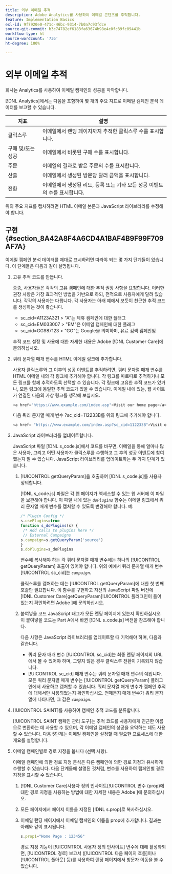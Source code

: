 ```yaml
---
title: 외부 이메일 추적
description: Adobe Analytics를 사용하여 이메일 콘텐츠를 추적합니다.
feature: Implementation Basics
exl-id: 9f7920e0-471c-46bc-9314-7b0a7c93fdce
source-git-commit: b3c74782ef6183fa63674b98e4c0fc39fc09441b
workflow-type: ht
source-wordcount: '736'
ht-degree: 100%

---
```


# 외부 이메일 추적

회사는 Analytics를 사용하여 이메일 캠페인의 성공을 파악합니다.

[!DNL Analytics]에서는 다음을 포함하여 몇 개의 주요 지표로 이메일 캠페인 분석 데이터를 보고할 수 있습니다.

| 지표 | 설명 |
|---|---|
| 클릭스루 | 이메일에서 랜딩 페이지까지 추적한 클릭스루 수를 표시합니다. |
| 구매 및/또는 성공 | 이메일에서 비롯된 구매 수를 표시합니다. |
| 주문 | 이메일의 결과로 받은 주문의 수를 표시합니다. |
| 산출 | 이메일에서 생성된 방문당 달러 금액을 표시합니다. |
| 전환 | 이메일에서 생성된 리드, 등록 또는 기타 모든 성공 이벤트의 수를 표시합니다. |

위의 주요 지표를 캡처하려면 HTML 이메일 본문과 JavaScript 라이브러리를 수정해야 합니다.

## 구현 {#section_8A42A8F4A6CD4A1BAF4B9F99F709AF7A}

이메일 캠페인 분석 데이터를 제대로 표시하려면 따라야 되는 몇 가지 단계들이 있습니다. 이 단계들은 다음과 같이 설명됩니다.

1. 고유 추적 코드를 만듭니다.

   종종, 사용자들은 각각의 고유 캠페인에 대한 추적 권장 사항을 요청합니다. 이러한 권장 사항은 가장 효과적인 방법을 기반으로 하되, 전적으로 사용자에게 달려 있습니다. 각각의 사용자는 다릅니다. 각 사용자는 아래 예에서 보듯이 친근한 추적 코드를 생성하는 것이 좋습니다.

   * sc_cid=A1123A321 > &quot;A&quot;는 제휴 캠페인에 대한 플래그
   * sc_cid=EM033007 > &quot;EM&quot;은 이메일 캠페인에 대한 플래그
   * sc_cid=GG987123 > &quot;GG&quot;는 Google을 의미하며, 유료 검색 캠페인임

   추적 코드 설정 및 사용에 대한 자세한 내용은 Adobe [!DNL Customer Care]에 문의하십시오.

1. 쿼리 문자열 매개 변수를 HTML 이메일 링크에 추가합니다.

   사용자 클릭스루와 그 이후의 성공 이벤트를 추적하려면, 쿼리 문자열 매개 변수를 HTML 이메일 내의 각 링크에 추가해야 합니다. 각 링크를 따로따로 추적하거나 모든 링크를 함께 추적하도록 선택할 수 있습니다. 각 링크에 고유한 추적 코드가 있거나, 모든 링크에 동일한 추적 코드가 있을 수 있습니다. 이메일 내에 있는, 웹 사이트가 연결된 다음의 가상 링크를 생각해 보십시오.

   ```js
   <a href="https://www.example.com/index.asp">Visit our home page</a>
   ```

   다음 쿼리 문자열 매개 변수 ?sc_cid=112233B를 위의 링크에 추가해야 합니다.

   ```js
   <a href= "https://www.example.com/index.asp?sc_cid=112233B">Visit our home page</a>
   ```

1. JavaScript 라이브러리를 업데이트합니다.

   JavaScript 파일 [!DNL s_code.js]에서 코드를 바꾸면, 이메일을 통해 얼마나 많은 사용자, 그리고 어떤 사용자가 클릭스루를 수행하고 그 후의 성공 이벤트에 참여했는지 알 수 있습니다. JavaScript 라이브러리를 업데이트하는 두 가지 단계가 있습니다.

   1. [!UICONTROL getQueryParam]을 호출하여 [!DNL s_code.js]를 사용자 정의합니다.

      [!DNL s_code.js] 파일은 각 웹 페이지가 액세스할 수 있는 웹 서버에 이 파일을 보관해야 합니다. 이 파일 내에 있는 *`doPlugins`* 함수는 이메일 링크에서 쿼리 문자열 매개 변수를 캡처할 수 있도록 변경해야 합니다. 예:

      ```js
      /* Plugin Config */ 
      s.usePlugins=true 
      function s_doPlugins(s) { 
       /* Add calls to plugins here */ 
       // External Campaigns 
      s.campaign=s.getQueryParam('source') 
      } 
      s.doPlugins=s_doPlugins 
      ```

      변수에 복사해야 하는 각 쿼리 문자열 매개 변수에는 하나의 [!UICONTROL getQueryParam] 호출이 있어야 합니다. 위의 예에서 쿼리 문자열 매개 변수 [!UICONTROL sc_cid]는 *`campaign`*.

      클릭스루를 캡처하는 데는 [!UICONTROL getQueryParam]에 대한 첫 번째 호출만 필요합니다. 이 함수를 구현하고 자신의 JavaScript 파일 버전에 [!DNL Customer Care]getQueryParam[!UICONTROL  플러그인이 들어 있는지 확인하려면 Adobe ]에 문의하십시오.

   1. 붙여넣을 코드 JavaScript 태그가 모든 랜딩 페이지에 있는지 확인하십시오. 이 붙여넣을 코드는 Part A에서 바뀐 [!DNL s_code.js] 버전을 참조해야 합니다.

      다음 사항은 JavaScript 라이브러리를 업데이트할 때 기억해야 하며, 다음과 같습니다.

      * 쿼리 문자 매개 변수 [!UICONTROL sc_cid]는 최종 랜딩 페이지의 URL에서 볼 수 있어야 하며, 그렇지 않은 경우 클릭스루 전환이 기록되지 않습니다.
      * [!UICONTROL sc_cid] 매개 변수는 쿼리 문자열 매개 변수의 예입니다. 모든 쿼리 문자열 매개 변수는 [!UICONTROL getQueryParam] 플러그인에서 사용하고 캡처할 수 있습니다. 쿼리 문자열 매개 변수가 캠페인 추적에 대해서만 사용되었는지 확인하십시오. 언제든지 매개 변수가 쿼리 문자열에 나타나면, 그 값은 *`campaign`*.

1. [!UICONTROL SAINT]를 사용하여 캠페인 추적 코드를 분류합니다.

   [!UICONTROL SAINT 캠페인 관리 도구]는 추적 코드를 사용자에게 친근한 이름으로 변환하는 데 사용할 수 있으며, 각 이메일 캠페인의 성공을 요약하는 데도 사용할 수 있습니다. 다음 5단계는 이메일 캠페인을 설정할 때 필요한 프로세스에 대한 개요를 설명합니다.

1. 이메일 캠페인별로 경로 지정을 봅니다 (선택 사항).

   이메일 캠페인에 의한 경로 지정 분석은 다른 캠페인에 의한 경로 지정과 유사하게 수행할 수 있습니다. 다음 단계들에 설명된 것처럼, 변수를 사용하여 캠페인별 경로 지정을 표시할 수 있습니다.

   1. [!DNL Customer Care]사용자 정의 인사이트[!UICONTROL  변수 (prop)에 대한 경로 지정을 사용하는 방법에 대한 자세한 내용은 Adobe ]에 문의하십시오.

   1. 모든 페이지에서 페이지 이름을 지정된 [!DNL s.prop]로 복사하십시오.
   1. 이메일 랜딩 페이지에서 이메일 캠페인의 이름을 prop에 추가합니다. 결과는 아래와 같이 표시됩니다.

      ```js
      s.prop1="Home Page : 123456"
      ```

      경로 지정 기능이 [!UICONTROL 사용자 정의 인사이트] 변수에 대해 활성화되면, [!UICONTROL 경로] 보고서 ([!UICONTROL 다음 페이지 흐름]이나 [!UICONTROL 폴아웃] 등)를 사용하여 랜딩 페이지에서 방문자 이동을 볼 수 있습니다.
